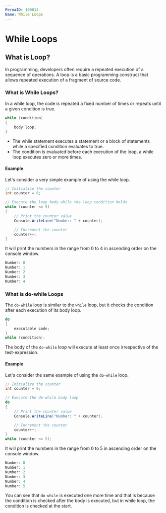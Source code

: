 ```yaml
---
PermaID: 100014
Name: While Loops
---
```


# While Loops

## What is Loop?

In programming, developers often require a repeated execution of a sequence of operations. A loop is a basic programming construct that allows repeated execution of a fragment of source code. 

### What is While Loops?

In a while loop, the code is repeated a fixed number of times or repeats until a given condition is true.

```csharp
while (condition)
{
    body loop;
}
```

 - The while statement executes a statement or a block of statements while a specified condition evaluates to true.
 - The condition is evaluated before each execution of the loop, a while loop executes zero or more times. 

#### Example

Let's consider a very simple example of using the while loop. 

```csharp
// Initialize the counter
int counter = 0;

// Execute the loop body while the loop condition holds
while (counter <= 5)
{
    // Print the counter value
    Console.WriteLine("Number: " + counter);

    // Increment the counter
    counter++;
}
```

It will print the numbers in the range from 0 to 4 in ascending order on the console window.

```csharp
Number: 0
Number: 1
Number: 2
Number: 3
Number: 4
```

### What is do-while Loops

The `do-while` loop is similar to the `while` loop, but it checks the condition after each execution of its body loop.

```csharp
do
{
    executable code;
} 
while (condition);
```

The body of the `do-while` loop will execute at least once irrespective of the test-expression.

#### Example

Let's consider the same example of using the `do-while` loop.

```csharp
// Initialize the counter
int counter = 0;

// Execute the do-while body loop
do
{
    // Print the counter value
    Console.WriteLine("Number: " + counter);

    // Increment the counter
    counter++;
}
while (counter <= 5);
```

It will print the numbers in the range from 0 to 5 in ascending order on the console window.

```csharp
Number: 0
Number: 1
Number: 2
Number: 3
Number: 4
Number: 5
```

You can see that `do-while` is executed one more time and that is because the condition is checked after the body is executed, but in while loop, the condition is checked at the start.

